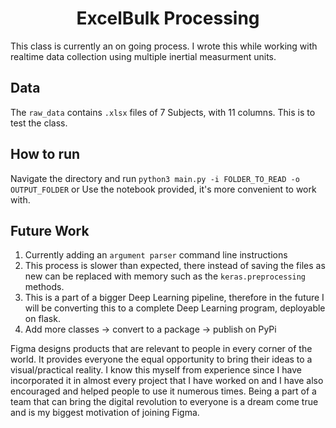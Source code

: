 # <div align="center">ExcelBulk Processing</div>

This class is currently an on going process. I wrote this while working with realtime data collection using multiple inertial measurment units. 
## Data
The ```raw_data``` contains ```.xlsx``` files of 7 Subjects, with 11 columns. This is to test the class.

## How to run
Navigate the directory and run ```python3 main.py -i FOLDER_TO_READ -o OUTPUT_FOLDER```
or
Use the notebook provided, it's more convenient to work with.

## Future Work
1. Currently adding an ```argument parser``` command line instructions
2. This process is slower than expected, there instead of saving the files as new can be replaced with memory such as the ```keras.preprocessing``` methods.
3. This is a part of a bigger Deep Learning pipeline, therefore in the future I will be converting this to a complete Deep Learning program, deployable on flask.
4. Add more classes -> convert to a package -> publish on PyPi

Figma designs products that are relevant to people in every corner of the world. It provides everyone the equal opportunity to bring their ideas to a visual/practical reality. I know this myself from experience since I have incorporated it in almost every project that I have worked on and I have also encouraged and helped people to use it numerous times. Being a part of a team that can bring the digital revolution to everyone is a dream come true and is my biggest motivation of joining Figma.